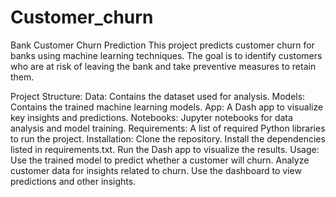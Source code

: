 # Customer_churn
Bank Customer Churn Prediction
This project predicts customer churn for banks using machine learning techniques. The goal is to identify customers who are at risk of leaving the bank and take preventive measures to retain them.

Project Structure:
Data: Contains the dataset used for analysis.
Models: Contains the trained machine learning models.
App: A Dash app to visualize key insights and predictions.
Notebooks: Jupyter notebooks for data analysis and model training.
Requirements: A list of required Python libraries to run the project.
Installation:
Clone the repository.
Install the dependencies listed in requirements.txt.
Run the Dash app to visualize the results.
Usage:
Use the trained model to predict whether a customer will churn.
Analyze customer data for insights related to churn.
Use the dashboard to view predictions and other insights.
